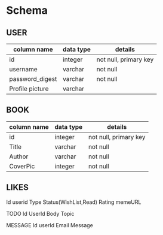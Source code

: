 
# Schema
## USER
column name     | data type | details
----------------|-----------|-----------------------
id              | integer   | not null, primary key
username        | varchar   | not null
password_digest | varchar   | not null
Profile picture | varchar   |

## BOOK
column name     | data type | details
----------------|-----------|-----------------------
id              | integer   | not null, primary key
Title           | varchar   | not null
Author          | varchar   | not null
CoverPic        | integer   | not null

## LIKES
Id
userid
Type
Status(WishList,Read)
Rating
memeURL

TODO
Id
UserId
Body
Topic

MESSAGE
Id
userId
Email
Message

